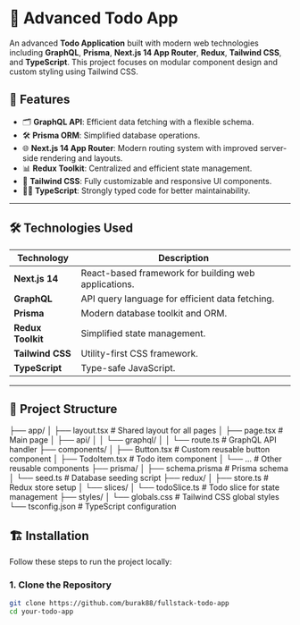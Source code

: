 # 📝 Advanced Todo App

An advanced **Todo Application** built with modern web technologies including **GraphQL**, **Prisma**, **Next.js 14 App Router**, **Redux**, **Tailwind CSS**, and **TypeScript**. This project focuses on modular component design and custom styling using Tailwind CSS.

## 🚀 Features

- 🗂 **GraphQL API**: Efficient data fetching with a flexible schema.
- 🛠 **Prisma ORM**: Simplified database operations.
- 🌐 **Next.js 14 App Router**: Modern routing system with improved server-side rendering and layouts.
- 📊 **Redux Toolkit**: Centralized and efficient state management.
- 🎨 **Tailwind CSS**: Fully customizable and responsive UI components.
- 🧑‍💻 **TypeScript**: Strongly typed code for better maintainability.

---

## 🛠️ Technologies Used

| Technology       | Description                          |
|-------------------|--------------------------------------|
| **Next.js 14**   | React-based framework for building web applications. |
| **GraphQL**      | API query language for efficient data fetching. |
| **Prisma**       | Modern database toolkit and ORM.     |
| **Redux Toolkit**| Simplified state management.         |
| **Tailwind CSS** | Utility-first CSS framework.         |
| **TypeScript**   | Type-safe JavaScript.                |

---
## 📂 Project Structure
├── app/
│   ├── layout.tsx         # Shared layout for all pages
│   ├── page.tsx           # Main page
│   ├── api/
│   │   └── graphql/
│   │       └── route.ts   # GraphQL API handler
├── components/
│   ├── Button.tsx         # Custom reusable button component
│   ├── TodoItem.tsx       # Todo item component
│   └── ...                # Other reusable components
├── prisma/
│   ├── schema.prisma      # Prisma schema
│   └── seed.ts            # Database seeding script
├── redux/
│   ├── store.ts           # Redux store setup
│   └── slices/
│       └── todoSlice.ts   # Todo slice for state management
├── styles/
│   └── globals.css        # Tailwind CSS global styles
└── tsconfig.json          # TypeScript configuration

## 🏗️ Installation

Follow these steps to run the project locally:

### 1. Clone the Repository
```bash
git clone https://github.com/burak88/fullstack-todo-app
cd your-todo-app
